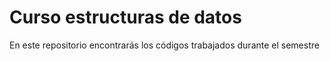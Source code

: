 # Curso estructuras de datos

En este repositorio encontrarás los códigos trabajados durante el semestre
